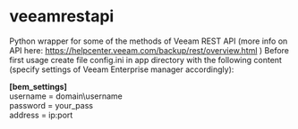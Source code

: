 
# veeamrestapi

Python wrapper for some of the methods of Veeam REST API (more info on API here: https://helpcenter.veeam.com/backup/rest/overview.html )
Before first usage create file config.ini in app directory with the following content (specify settings of Veeam Enterprise manager accordingly):


**[bem_settings]**  
username = domain\username  
password = your_pass  
address = ip:port  
